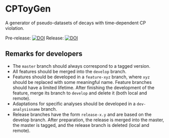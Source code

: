 # CPToyGen

A generator of pseudo-datasets of decays with time-dependent CP violation.

Pre-release: [![DOI](https://zenodo.org/badge/doi/10.5281/zenodo.20356.svg)](http://dx.doi.org/10.5281/zenodo.20356)
Release: [![DOI](https://zenodo.org/badge/doi/10.5281/zenodo.51201.svg)](http://dx.doi.org/10.5281/zenodo.51201)

## Remarks for developers
- The `master` branch should always correspond to a tagged version.
- All features should be merged into the `develop` branch.
- Features should be developed in a `feature-xyz` branch, where `xyz` should be replaced with some meaningful name. Feature branches should have a limited lifetime. After finishing the development of the feature, merge its branch to `develop` and delete it (both local and remote).
- Adaptations for specific analyses should be developed in a `dev-analysisname` branch.
- Release branches have the form `release-x.y` and are based on the develop branch. After preparation, the release is merged into the master, the master is tagged, and the release branch is deleted (local and remote).
